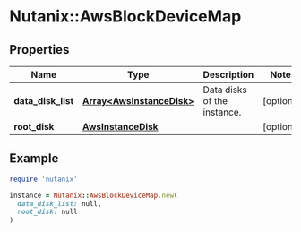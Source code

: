 # Nutanix::AwsBlockDeviceMap

## Properties

| Name | Type | Description | Notes |
| ---- | ---- | ----------- | ----- |
| **data_disk_list** | [**Array&lt;AwsInstanceDisk&gt;**](AwsInstanceDisk.md) | Data disks of the instance. | [optional] |
| **root_disk** | [**AwsInstanceDisk**](AwsInstanceDisk.md) |  | [optional] |

## Example

```ruby
require 'nutanix'

instance = Nutanix::AwsBlockDeviceMap.new(
  data_disk_list: null,
  root_disk: null
)
```

